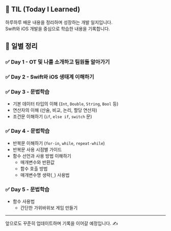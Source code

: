 ## 📘 TIL (Today I Learned)

하루하루 배운 내용을 정리하며 성장하는 개발 일지입니다.  
Swift와 iOS 개발을 중심으로 학습한 내용을 기록합니다.

## 📅 일별 정리

### ✅ Day 1 - OT 및 나를 소개하고 팀원들 알아가기

### ✅ Day 2 - Swift와 iOS 생태계 이해하기

### ✅ Day 3 - 문법학습
- 기본 데이터 타입의 이해 (`Int`, `Double`, `String`, `Bool` 등)
- 연산자의 이해 (산술, 비교, 논리, 할당 연산자)
- 조건문 이해하기 (`if`, `else if`, `switch` 문)

### ✅ Day 4 - 문법학습
- 반복문 이해하기 (`for-in`, `while`, `repeat-while`)
- 반복문 사용 시점별 가이드
- 함수 선언과 사용 방법 이해하기
  - 매개변수와 반환값
  - 함수 호출 방법
  - 매개변수명 생략(`_`) 사용법
 
### ✅ Day 5 - 문법학습
- 함수 사용법
  - 간단한 가위바위보 게임 만들기

---

앞으로도 꾸준히 업데이트하며 기록을 이어갈 예정입니다. ✍️
